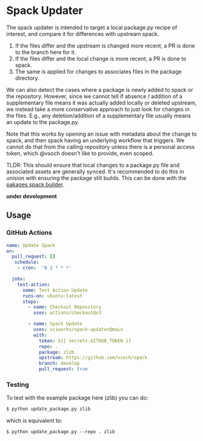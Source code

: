 # Spack Updater

The spack updater is intended to target a local package.py recipe of interest,
and compare it for differences with upstream spack.

1. If the files differ and the upstream is changed more recent, a PR is done to the branch here for it.
2. If the files differ and the local change is more recent, a PR is done to spack.
3. The same is applied for changes to associates files in the package directory.

We can also detect the cases where a package is newly added to spack or the repository.
However, since we cannot tell if absence / addition of a supplementary file means
it was actually added locally or deleted upstream, we instead take a more conservative
approach to just look for changes in the files. E.g., any deletion/addition of a supplementary
file usually means an update to the package.py.

Note that this works by opening an issue with metadata about the change to spack,
and then spack having an underlying workflow that triggers. We cannot do that
from the calling repository unless there is a personal access token, which
@vsoch doesn't like to provide, even scoped.

TLDR: This should ensure that local changes to a package.py file and associated assets
are generally synced. It's recommended to do this in unision with ensuring the package
still builds. This can be done with the [pakages spack builder](https://syspack.github.io/pakages/).

**under development**

## Usage

### GitHub Actions

```yaml
name: Update Spack
on:
  pull_request: []
   schedule:
    - cron:  '0 2 * * *' 

  jobs:
    test-action:
      name: Test Action Update
      runs-on: ubuntu-latest
      steps:
        - name: Checkout Repository
          uses: actions/checkout@v3

        - name: Spack Update
          uses: sciworks/spack-updater@main
          with:
            token: ${{ secrets.GITHUB_TOKEN }}
            repo: .
            package: zlib
            upstream: https://github.com/vsoch/spack
            branch: develop
            pull_request: true
```

### Testing

To test with the example package here (zlib) you can do:

```bash
$ python update_package.py zlib
```

which is equivalent to:

```
$ python update_package.py --repo . zlib
```
